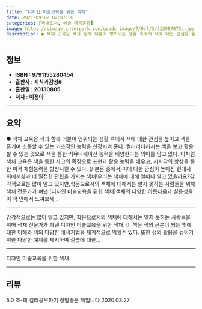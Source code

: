 ```yaml
---
title: "디자인 미술교육을 위한 색채"
date: 2021-09-02 02:07:00
categories: [국내도서, 예술-대중문화]
image: https://bimage.interpark.com/goods_image/7/0/7/3/212987073s.jpg
description: ● 색채 교육은 색과 함께 더불어 영위되는 생활 속에서 색에 대한 관심을 높이고 색을 즐기며 소통할 수 있는 기초적인 능력을 신장시켜 준다. 컬러리터러시는 색을 보고 활용할 수 있는 것으로 색을 통한 커뮤니케이션 능력을 배양한다는 의미를 담고 있다. 이처럼 색채 교육은 색을 통한 사고
---
```


## **정보**

- **ISBN : 9791155280454**
- **출판사 : 지식과감성#**
- **출판일 : 20130805**
- **저자 : 이정아**

------



## **요약**

●  색채 교육은 색과 함께 더불어 영위되는 생활 속에서 색에 대한 관심을 높이고 색을 즐기며 소통할 수 있는 기초적인 능력을 신장시켜 준다. 컬러리터러시는 색을 보고 활용할 수 있는 것으로 색을 통한 커뮤니케이션 능력을 배양한다는 의미를 담고 있다. 이처럼 색채 교육은 색을 통한 사고의 확장으로 표현과 활용 능력을 배우고, 시지각의 향상을 통한 미적 체험능력을 향상시킬 수 있다. (/ 본문 중에서)미에 대한 관심이 높아진 현대사회에서삶과 더 밀접한 관련을 가지는 색채!우리는 색채에 대해 얼마나 알고 있을까요?감각적으로는 많이 알고 있지만,학문으로서의 색채에 대해서는 알지 못하는 사람들을 위해 색채 전문가가 펴낸 [디자인 미술교육을 위한 색채]색채의 다양한 아름다움과 실용성을 이 책 안에서 느껴보세...

------

감각적으로는 많이 알고 있지만, 학문으로서의 색채에 대해서는 알지 못하는 사람들을 위해 색채 전문가가 펴낸 디자인 미술교육을 위한 색채. 이 책은 색의 근본이 되는 빛에 대한 이해와 색의 다양한 배색기법을 체계적으로 익힐수 있다. 또한 생의 활용을 높이기 위한 다양한 예제를 제시하며 실습에 대한... 

------


디자인 미술교육을 위한 색채 

------


## **리뷰** 

5.0 조-희 컬러공부하기 정말좋은 책입니다 2020.03.27 <br/>